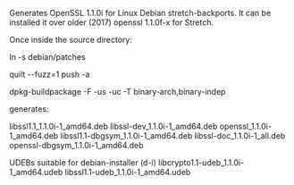 Generates OpenSSL 1.1.0i for Linux Debian stretch-backports. 
It can be installed it over older (2017) openssl 1.1.0f-x for Stretch.
 
Once inside the source directory:

ln -s debian/patches

quilt --fuzz=1 push -a

dpkg-buildpackage -F -us -uc -T binary-arch,binary-indep

generates:

libssl1.1_1.1.0i-1_amd64.deb
libssl-dev_1.1.0i-1_amd64.deb
openssl_1.1.0i-1_amd64.deb
libssl1.1-dbgsym_1.1.0i-1_amd64.deb
libssl-doc_1.1.0i-1_all.deb
openssl-dbgsym_1.1.0i-1_amd64.deb

UDEBs suitable for debian-installer (d-i)
libcrypto1.1-udeb_1.1.0i-1_amd64.udeb
libssl1.1-udeb_1.1.0i-1_amd64.udeb
